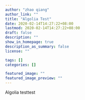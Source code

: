 ```yaml
---
author: "zhao qiang"
author_link: ""
title: "Algolia Test"
date: 2020-02-14T14:27:22+08:00
lastmod: 2020-02-14T14:27:22+08:00
draft: false
description: ""
show_in_homepage: true
description_as_summary: false
license: ""

tags: []
categories: []

featured_image: ""
featured_image_preview: ""
---
```






Algolia testtest